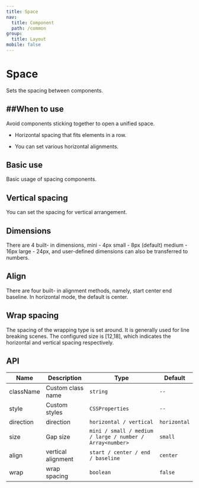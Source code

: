 ```yaml
---
title: Space
nav:
  title: Component
  path: /common
group:
  title: Layout
mobile: false
---
```


# Space

Sets the spacing between components.

## ##When to use

Avoid components sticking together to open a unified space.

- Horizontal spacing that fits elements in a row.

- You can set various horizontal alignments.

## Basic use

Basic usage of spacing components.

<code src="./demos/index1.tsx"></code>

## Vertical spacing

You can set the spacing for vertical arrangement.

<code src="./demos/index2.tsx"></code>

## Dimensions

There are 4 built- in dimensions, mini - 4px small - 8px (default) medium - 16px large - 24px, and user-defined dimensions can also be transferred to numbers.

<code src="./demos/index3.tsx"></code>

## Align

There are four built- in alignment methods, namely, start center end baseline. In horizontal mode, the default is center.

<code src="./demos/index4.tsx"></code>

## Wrap spacing

The spacing of the wrapping type is set around. It is generally used for line breaking scenes. The configured size is [12,18], which indicates the horizontal and vertical spacing respectively.

<code src="./demos/index5.tsx"></code>

## API

| Name      | Description        | Type                                                     | Default      |
| --------- | ------------------ | -------------------------------------------------------- | ------------ |
| className | Custom class name  | `string`                                                 | `--`         |
| style     | Custom styles      | `CSSProperties`                                          | `--`         |
| direction | direction          | `horizontal / vertical`                                  | `horizontal` |
| size      | Gap size           | `mini / small / medium / large / number / Array<number>` | `small`      |
| align     | vertical alignment | `start / center / end / baseline`                        | `center`     |
| wrap      | wrap spacing       | `boolean`                                                | `false`      |
